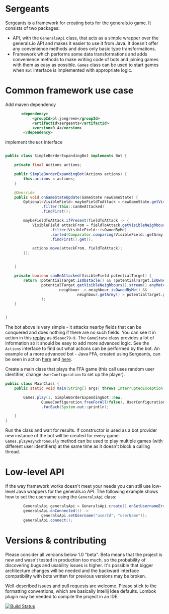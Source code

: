 # Sergeants 

Sergeants is a framework for creating bots for the generals.io game. It consists of two packages:
* API, with the `GeneralsApi` class, that acts as a simple wrapper over the generals.io API and makes it easier to use it from Java. 
It doesn't offer any convenience methods and does only basic type transformations. 
* Framework which performs some data transformations and adds convenience methods 
to make writing code of bots and joining games with them as easy as possible. `Games` class can be used to start games when
`Bot` interface is implemented with appropriate logic.


# Common framework use case
Add maven dependency
```xml
       <dependency>
            <groupId>pl.joegreen</groupId>
            <artifactId>sergeants</artifactId>
            <version>0.4</version>
        </dependency>
```


implement the `Bot` interface 
```java

public class SimpleBorderExpandingBot implements Bot {

    private final Actions actions;

    public SimpleBorderExpandingBot(Actions actions) {
        this.actions = actions;
    }

    @Override
    public void onGameStateUpdate(GameState newGameState) {
        Optional<VisibleField> maybeFieldToAttack = newGameState.getVisibleFields().stream()
                .filter(this::canBeAttacked)
                .findFirst();

        maybeFieldToAttack.ifPresent(fieldToAttack -> {
            VisibleField attackFrom = fieldToAttack.getVisibleNeighbours().stream()
                    .filter(VisibleField::isOwnedByMe)
                    .sorted(Comparator.comparing(VisibleField::getArmy).reversed())
                    .findFirst().get();

            actions.move(attackFrom, fieldToAttack);
        });


    }

    private boolean canBeAttacked(VisibleField potentialTarget) {
        return !potentialTarget.isObstacle() && !potentialTarget.isOwnedByMyTeam() &&
                potentialTarget.getVisibleNeighbours().stream().anyMatch(
                        neighbour -> neighbour.isOwnedByMe() &&
                                neighbour.getArmy() > potentialTarget.getArmy() + 1
                );
    }


}


```
The bot above is very simple - it attacks nearby fields that can be conquered and does nothing if there are no such fields. 
You can see it in action in this [replay](http://bot.generals.io/replays/HgdiY9sKl) as `95eaec79-9`. 
The `GameState` class provides a lot of information so it should be easy to add more advanced logic. See the `Actions`
interface to find out what actions can be performed by the bot. An example of a more advanced bot - Java FFA, created using 
Sergeants, can be seen in action [here](http://bot.generals.io/replays/SxqqAIXte) and [here](http://bot.generals.io/replays/rxnjJFjKx).


Create a main class that plays the FFA game (this call uses random user identifier, change `UserConfiguration` to set up the player).

```java
public class MainClass {
    public static void main(String[] args) throws InterruptedException {

        Games.play(1, SimpleBorderExpandingBot::new,
                QueueConfiguration.freeForAll(false), UserConfiguration.random())
                .forEach(System.out::println);

    }
}
```
Run the class and wait for results. If constructor is used as a bot provider new instance of the bot will be created for every game.
`Games.playAsynchronously` method can be used to play multiple games (with different user identifiers) at the same time as it doesn't
block a calling thread.


# Low-level API

If the way framework works doesn't meet your needs you can still use low-level Java wrappers for the generals.io API. 
The following example shows how to set the username using the `GeneralsApi` class:

```java
        GeneralsApi generalsApi = GeneralsApi.create().onSetUsernameError(System.out::println);
        generalsApi.onConnected(() ->
                generalsApi.setUsername("userId", "userName"));
        generalsApi.connect();
```

# Versions & contributing

Please consider all versions below 1.0 "beta". Beta means that the project is new and wasn't tested in production too much,
so the probability of discovering bugs and usability issues is higher. It's possible that bigger architecture changes 
will be needed and the backward interface compatibility with bots written for previous versions may be broken. 

Well-described issues and pull requests are welcome. Please stick to the formatting conventions,
which are basically Intellij Idea defaults. Lombok plugin may be needed to compile the project in an IDE.

[![Build Status](https://travis-ci.org/greenjoe/sergeants.svg?branch=master)](https://travis-ci.org/greenjoe/sergeants)
